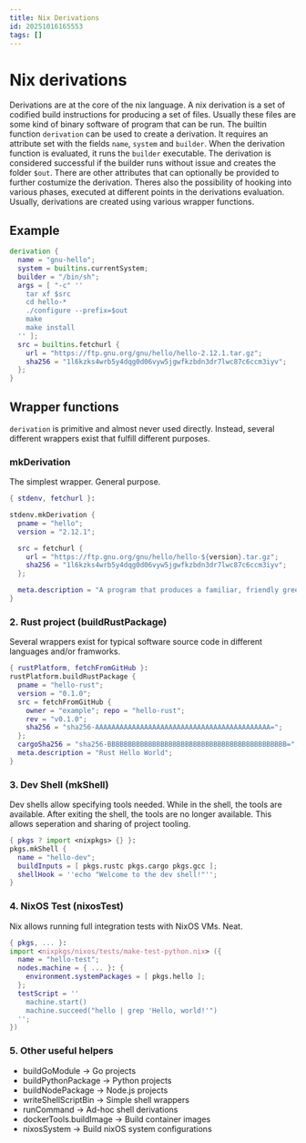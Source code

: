 ```yaml
---
title: Nix Derivations
id: 20251016165553
tags: []
---
```

# Nix derivations
Derivations are at the core of the nix language. A nix derivation is a set of codified build instructions for producing a set of files. Usually these files are some kind of binary software of program that can be run. The builtin function `derivation` can be used to create a derivation. It requires an attribute set with the fields `name`, `system` and `builder`. When the derivation function is evaluated, it runs the `builder` executable. The derivation is considered successful if the builder runs without issue and creates the folder `$out`. There are other attributes that can optionally be provided to further costumize the derivation. Theres also the possibility of hooking into various phases, executed at different points in the derivations evaluation. Usually, derivations are created using various wrapper functions.

## Example
```nix
derivation {
  name = "gnu-hello";
  system = builtins.currentSystem;
  builder = "/bin/sh";
  args = [ "-c" ''
    tar xf $src
    cd hello-*
    ./configure --prefix=$out
    make
    make install
  '' ];
  src = builtins.fetchurl {
    url = "https://ftp.gnu.org/gnu/hello/hello-2.12.1.tar.gz";
    sha256 = "1l6kzks4wrb5y4dqg0d06vyw5jgwfkzbdn3dr7lwc87c6ccm3iyv";
  };
}
```

## Wrapper functions
`derivation` is primitive and almost never used directly. Instead, several different wrappers exist that fulfill different purposes.

### mkDerivation
The simplest wrapper. General purpose.
```nix
{ stdenv, fetchurl }:

stdenv.mkDerivation {
  pname = "hello";
  version = "2.12.1";

  src = fetchurl {
    url = "https://ftp.gnu.org/gnu/hello/hello-${version}.tar.gz";
    sha256 = "1l6kzks4wrb5y4dqg0d06vyw5jgwfkzbdn3dr7lwc87c6ccm3iyv";
  };

  meta.description = "A program that produces a familiar, friendly greeting";
}
```

### 2. Rust project (buildRustPackage)
Several wrappers exist for typical software source code in different languages and/or framworks.
```nix
{ rustPlatform, fetchFromGitHub }:
rustPlatform.buildRustPackage {
  pname = "hello-rust";
  version = "0.1.0";
  src = fetchFromGitHub {
    owner = "example"; repo = "hello-rust";
    rev = "v0.1.0";
    sha256 = "sha256-AAAAAAAAAAAAAAAAAAAAAAAAAAAAAAAAAAAAAAAAAAA=";
  };
  cargoSha256 = "sha256-BBBBBBBBBBBBBBBBBBBBBBBBBBBBBBBBBBBBBBBBBBBB=";
  meta.description = "Rust Hello World";
}
```

### 3. Dev Shell (mkShell)
Dev shells allow specifying tools needed. While in the shell, the tools are available. After exiting the shell, the tools are no longer available. This allows seperation and sharing of project tooling.
```nix
{ pkgs ? import <nixpkgs> {} }:
pkgs.mkShell {
  name = "hello-dev";
  buildInputs = [ pkgs.rustc pkgs.cargo pkgs.gcc ];
  shellHook = ''echo "Welcome to the dev shell!"'';
}
```

### 4. NixOS Test (nixosTest)
Nix allows running full integration tests with NixOS VMs. Neat.
```nix
{ pkgs, ... }:
import <nixpkgs/nixos/tests/make-test-python.nix> ({
  name = "hello-test";
  nodes.machine = { ... }: {
    environment.systemPackages = [ pkgs.hello ];
  };
  testScript = ''
    machine.start()
    machine.succeed("hello | grep 'Hello, world!'")
  '';
})
```

### 5. Other useful helpers
- buildGoModule → Go projects
- buildPythonPackage → Python projects
- buildNodePackage → Node.js projects
- writeShellScriptBin → Simple shell wrappers
- runCommand → Ad-hoc shell derivations
- dockerTools.buildImage → Build container images
- nixosSystem → Build nixOS system configurations


